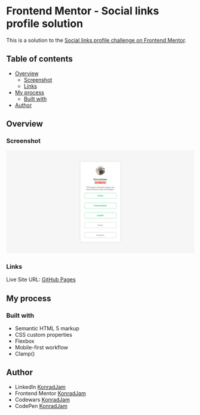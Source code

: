# Frontend Mentor - Social links profile solution

This is a solution to the [Social links profile challenge on Frontend Mentor](https://www.frontendmentor.io/challenges/social-links-profile-UG32l9m6dQ).

## Table of contents 

- [Overview](#overview)
    - [Screenshot](#screenshot)
    - [Links](#links)
- [My process](#my-process)
    - [Built with](#built-with)
- [Author](#author)

## Overview

### Screenshot

![](./screenshot.png)

### Links

Live Site URL: [GitHub Pages](https://konradjam.github.io/blog-preview-card-main/)

## My process

### Built with

- Semantic HTML 5 markup
- CSS custom properties
- Flexbox
- Mobile-first workflow
- Clamp()

## Author

- LinkedIn [KonradJam](www.linkedin.com/in/konrad-jam-61a98b2b6)
- Frontend Mentor [KonradJam](https://www.frontendmentor.io/profile/KonradJam)
- Codewars [KonradJam](https://www.codewars.com/users/KonradJam)
- CodePen [KonradJam](https://codepen.io/acidburnpl)